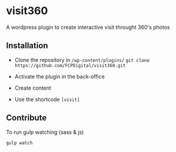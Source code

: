 # visit360

A wordpress plugin to create interactive visit throught 360's photos

## Installation

- Clone the repository in `/wp-content/plugins/`
``` git clone https://github.com/FCPDigital/visit360.git ```

- Activate the plugin in the back-office

- Create content

- Use the shortcode `[visit]` 

## Contribute 

To run gulp watching (sass & js)
``` bash
gulp watch
```